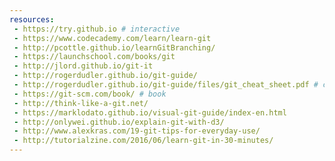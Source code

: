 ```yaml
---
resources:
 - https://try.github.io # interactive
 - https://www.codecademy.com/learn/learn-git
 - http://pcottle.github.io/learnGitBranching/
 - https://launchschool.com/books/git
 - http://jlord.github.io/git-it
 - http://rogerdudler.github.io/git-guide/
 - http://rogerdudler.github.io/git-guide/files/git_cheat_sheet.pdf # cheatsheet
 - https://git-scm.com/book/ # book
 - http://think-like-a-git.net/
 - https://marklodato.github.io/visual-git-guide/index-en.html
 - http://onlywei.github.io/explain-git-with-d3/
 - http://www.alexkras.com/19-git-tips-for-everyday-use/
 - http://tutorialzine.com/2016/06/learn-git-in-30-minutes/
---
```

